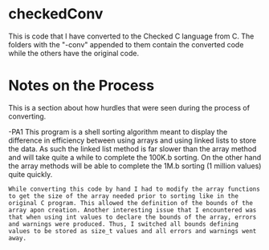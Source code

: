# checkedConv
This is code that I have converted to the Checked C language from C. The folders with the "-conv" appended to them contain the converted code while the others have the original code. 

# Notes on the Process
This is a section about how hurdles that were seen during the process of converting.

-PA1
	This program is a shell sorting algorithm meant to display the difference in efficiency between using arrays and using linked lists to store the data. As such the linked list method is far slower than the array method and will take quite a while to complete the 100K.b sorting. On the other hand the array methods will be able to complete the 1M.b sorting (1 million values) quite quickly.

	While converting this code by hand I had to modify the array functions to get the size of the array needed prior to sorting like in the original C program. This allowed the definition of the bounds of the array apon creation. Another interesting issue that I encountered was that when using int values to declare the bounds of the array, errors and warnings were produced. Thus, I switched all bounds defining values to be stored as size_t values and all errors and warnings went away.
